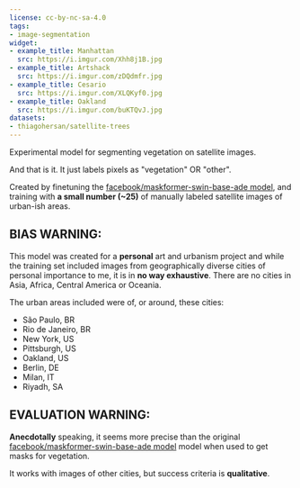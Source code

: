 ```yaml
---
license: cc-by-nc-sa-4.0
tags:
- image-segmentation
widget:
- example_title: Manhattan
  src: https://i.imgur.com/Xhh8j1B.jpg
- example_title: Artshack
  src: https://i.imgur.com/zDQdmfr.jpg
- example_title: Cesario
  src: https://i.imgur.com/XLQKyf0.jpg
- example_title: Oakland
  src: https://i.imgur.com/buKTQvJ.jpg
datasets:
- thiagohersan/satellite-trees
---
```


Experimental model for segmenting vegetation on satellite images.

And that is it. It just labels pixels as "vegetation" OR "other".

Created by finetuning the [facebook/maskformer-swin-base-ade model](https://huggingface.co/facebook/maskformer-swin-base-ade), and training with **a small number (~25)** of manually labeled satellite images of urban-ish areas.

## BIAS WARNING:
This model was created for a **personal** art and urbanism project and while the training set included images from geographically diverse cities of personal importance to me, it is in **no way exhaustive**. There are no cities in Asia, Africa, Central America or Oceania.

The urban areas included were of, or around, these cities:
- São Paulo, BR
- Rio de Janeiro, BR
- New York, US
- Pittsburgh, US
- Oakland, US
- Berlin, DE
- Milan, IT
- Riyadh, SA

## EVALUATION WARNING:
**Anecdotally** speaking, it seems more precise than the original [facebook/maskformer-swin-base-ade model](https://huggingface.co/facebook/maskformer-swin-base-ade) model when used to get masks for vegetation.

It works with images of other cities, but success criteria is **qualitative**.